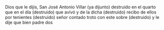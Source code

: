Dios que le dijis, San José Antonio Villar (ya dijunto) destruido en el quarto que en el día (destruido) que avivó y de la dicha (destruido) recibo de ellos por tenientes (destruido) señor contado troto con este sobre (destruido) y le dije que bien padre dos